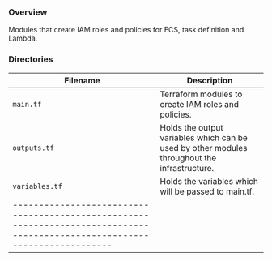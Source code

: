 ### Overview

Modules that create IAM roles and policies for ECS, task definition and Lambda.

### Directories

| Filename          | Description                                                                                           |
|-------------------|-------------------------------------------------------------------------------------------------------|
| `main.tf`         | Terraform modules to create IAM roles and policies.                                                   |
| `outputs.tf`      | Holds the output variables which can be used by other modules throughout the infrastructure.          |
| `variables.tf`    | Holds the variables which will be passed to main.tf.                                                  |
|---------------------------------------------------------------------------------------------------------------------------|
